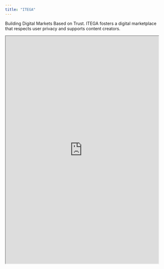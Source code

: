 ```yaml
---
title: "ITEGA"
---
```


Building Digital Markets Based on Trust. ITEGA fosters a digital marketplace that respects user privacy and supports content creators.

<iframe height="750" width="100%" src="https://ewelton.github.io/ktest/wiki.html#ITEGA"></iframe>
